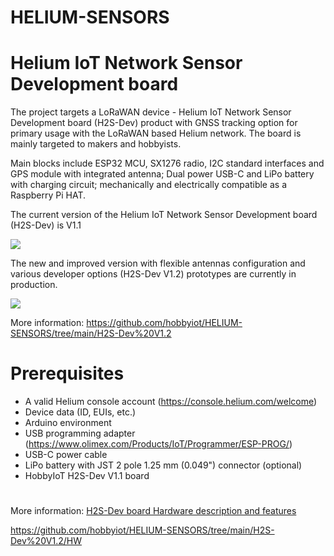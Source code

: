 # HELIUM-SENSORS
# Helium IoT Network Sensor Development board

The project targets a LoRaWAN device - Helium IoT Network Sensor Development board (H2S-Dev) product with GNSS tracking option for primary usage with the LoRaWAN based Helium network. The board is mainly targeted to makers and hobbyists.

Main blocks include ESP32 MCU, SX1276 radio, I2C standard interfaces and GPS module with integrated antenna; Dual power USB-C and LiPo battery with charging circuit; mechanically and electrically compatible as a Raspberry Pi HAT.

The current version of the Helium IoT Network Sensor Development board (H2S-Dev) is V1.1

![](https://github.com/hobbyiot/HELIUM-SENSORS/blob/main/H2S-Dev%20V1.1/PICS/H2S-Dev%20V1.1%20Prog%20P1.jpg)

The new and improved version with flexible antennas configuration and various developer options (H2S-Dev V1.2) prototypes are currently in production.

![](https://github.com/hobbyiot/HELIUM-SENSORS/blob/main/H2S-Dev%20V1.2/PICS/H2S-Dev%20V1.2%20PER.PNG)

More information: https://github.com/hobbyiot/HELIUM-SENSORS/tree/main/H2S-Dev%20V1.2

# Prerequisites

- A valid Helium console account (https://console.helium.com/welcome)
- Device data (ID, EUIs, etc.)
- Arduino environment
- USB programming adapter (https://www.olimex.com/Products/IoT/Programmer/ESP-PROG/)
- USB-C power cable
- LiPo battery with JST 2 pole 1.25 mm (0.049") connector (optional)
- HobbyIoT H2S-Dev V1.1 board

#
More information: [H2S-Dev board Hardware description and features](https://github.com/hobbyiot/HELIUM-SENSORS/blob/main/H2S-Dev%20V1.1/DOCS/H2S-Dev%20board%20Hardware%20description%20and%20features.pdf)

https://github.com/hobbyiot/HELIUM-SENSORS/tree/main/H2S-Dev%20V1.2/HW
